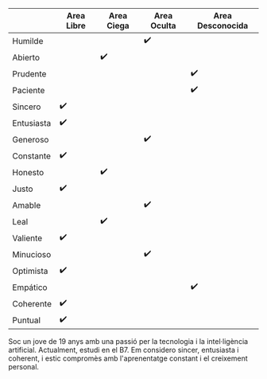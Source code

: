 |            | Area Libre | Area Ciega | Area Oculta | Area Desconocida |
|------------|------------|------------|-------------|------------------|
| Humilde    |            |            |     ✔️       |                  |
| Abierto    |            |    ✔️       |             |                  |
| Prudente   |            |            |             |        ✔️         |
| Paciente   |            |            |             |        ✔️         |
| Sincero    |    ✔️       |            |             |                  |
| Entusiasta |    ✔️       |            |             |                  |
| Generoso   |            |            |     ✔️       |                  |
| Constante  |    ✔️       |            |             |                  |
| Honesto    |            |    ✔️       |             |                  |
| Justo      |    ✔️       |            |             |                  |
| Amable     |            |            |     ✔️       |                  |
| Leal       |            |    ✔️       |             |                  |
| Valiente   |    ✔️       |            |             |                  |
| Minucioso  |            |            |     ✔️       |                  |
| Optimista  |    ✔️       |            |             |                  |
| Empático   |            |            |             |        ✔️         |
| Coherente  |    ✔️       |            |             |                  |
| Puntual    |    ✔️       |            |             |                  |


Soc un jove de 19 anys amb una passió per la tecnologia i la intel·ligència artificial. Actualment, estudi en el B7. Em considero sincer, entusiasta i coherent, i estic compromès amb l'aprenentatge constant i el creixement personal.
